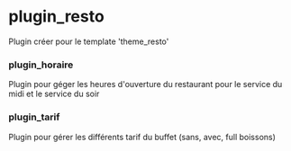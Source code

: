 # plugin_resto

Plugin créer pour le template 'theme_resto'

### plugin_horaire

Plugin pour géger les heures d'ouverture du restaurant pour le service du midi et le service du soir

### plugin_tarif

Plugin pour gérer les différents tarif du buffet (sans, avec, full boissons)
